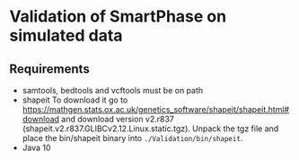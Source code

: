 # Validation of SmartPhase on simulated data

## Requirements
- samtools, bedtools and vcftools must be on path
- shapeit
	To download it go to <https://mathgen.stats.ox.ac.uk/genetics_software/shapeit/shapeit.html#download> and download version v2.r837 (shapeit.v2.r837.GLIBCv2.12.Linux.static.tgz).
	Unpack the tgz file and place the bin/shapeit binary into `./Validation/bin/shapeit`.
- Java 10
